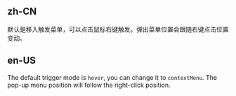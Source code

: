 ## zh-CN

默认是移入触发菜单，可以点击鼠标右键触发。弹出菜单位置会跟随右键点击位置变动。

## en-US

The default trigger mode is `hover`, you can change it to `contextMenu`. The pop-up menu position will follow the right-click position.
